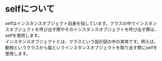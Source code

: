 # selfについて  
selfはインスタンスオブジェクト自身を指しています。クラスの中でインスタンスオブジェクトを呼び出す際やそのインスタンスオブジェクトを呼び出す際は、selfを使用します。  
インスタンスオブジェクトとは、クラスという設計図の中の実体です。例えば、動物というクラスから猫というインスタンスオブジェクトを取り出す際にselfを使用します。  